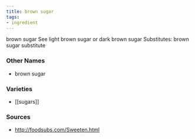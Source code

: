 ```yaml
---
title: brown sugar
tags:
- ingredient
---
```

brown sugar See light brown sugar or dark brown sugar Substitutes: brown sugar substitute

### Other Names

* brown sugar

### Varieties

* [[sugars]]

### Sources
* http://foodsubs.com/Sweeten.html
